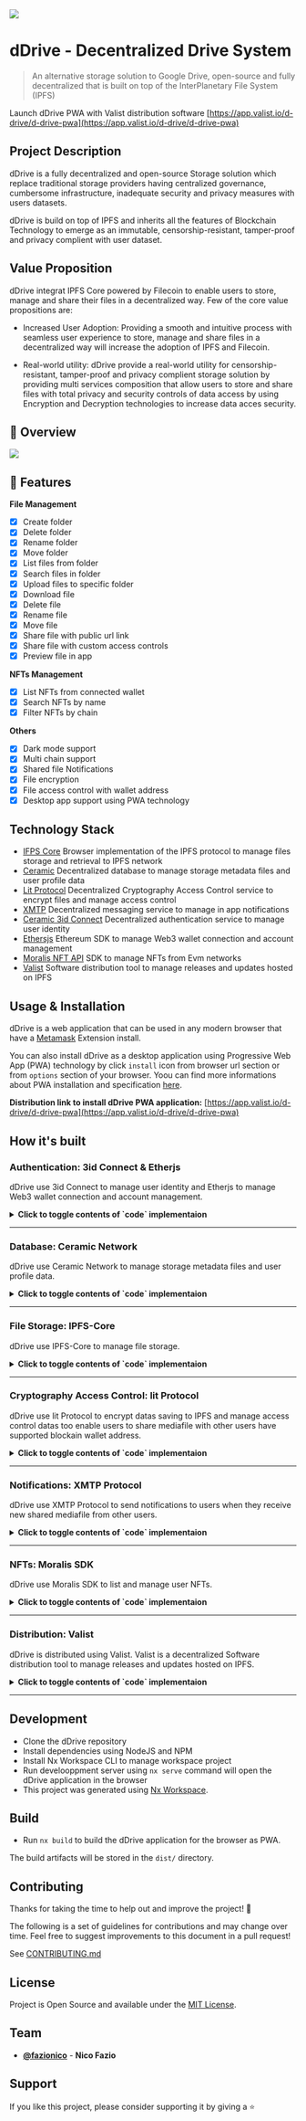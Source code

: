 <img src="./apps/browser/src/assets/icons/icon-72x72.png" />


# dDrive - Decentralized Drive System 

> An alternative storage solution to Google Drive, open-source and fully decentralized that is built on top of the InterPlanetary File System (IPFS) 

Launch dDrive PWA with Valist distribution software [https://app.valist.io/d-drive/d-drive-pwa](https://app.valist.io/d-drive/d-drive-pwa)

## Project Description
dDrive is a fully decentralized and open-source Storage solution which replace traditional storage providers having centralized governance, cumbersome infrastructure, inadequate security and privacy measures with users datasets. 

dDrive is build on top of IPFS and inherits all the features of Blockchain Technology to emerge as an immutable, censorship-resistant, tamper-proof and privacy complient with user dataset.

## Value Proposition
dDrive integrat IPFS Core powered by Filecoin to enable users to store, manage and share their files in a decentralized way. Few of the core value propositions are:

- Increased User Adoption: 
  Providing a smooth and intuitive process with seamless user experience to store, manage and share files in a decentralized way will increase the adoption of IPFS and Filecoin.

- Real-world utility: 
  dDrive provide a real-world utility for censorship-resistant, tamper-proof and privacy complient storage solution by providing multi services composition that allow users to store and share files with total privacy and security controls of data access by using Encryption and Decryption technologies to increase data acces security.

## 👀 Overview

<img src="./ddrive-screenshot-001.png" />

## 🚀 Features

**File Management**

  - [x] Create folder
  - [x] Delete folder
  - [x] Rename folder
  - [x] Move folder
  - [x] List files from folder
  - [x] Search files in folder
  - [x] Upload files to specific folder
  - [x] Download file
  - [x] Delete file
  - [x] Rename file
  - [x] Move file
  - [x] Share file with public url link
  - [x] Share file with custom access controls
  - [x] Preview file in app

**NFTs Management**

  - [x] List NFTs from connected wallet
  - [x] Search NFTs by name
  - [x] Filter NFTs by chain

**Others**

  - [x] Dark mode support
  - [x] Multi chain support
  - [x] Shared file Notifications
  - [x] File encryption 
  - [x] File access control with wallet address
  - [x] Desktop app support using PWA technology

## Technology Stack

- [IFPS Core](https://js.ipfs.tech) Browser implementation of the IPFS protocol to manage files storage and retrieval to IPFS network 
- [Ceramic](https://ceramic.network) Decentralized database to manage storage metadata files and user profile data
- [Lit Protocol](https://litprotocol.com) Decentralized Cryptography Access Control service to encrypt files and manage access control
- [XMTP](https://xmtp.org/) Decentralized messaging service to manage in app notifications
- [Ceramic 3id Connect](https://github.com/ceramicstudio/js-3id) Decentralized authentication service to manage user identity
- [Ethersjs](https://docs.ethers.io/v5/) Ethereum SDK to manage Web3 wallet connection and account management 
- [Moralis NFT API](https://moralis.io) SDK to manage NFTs from Evm networks
- [Valist](https://app.valist.io/) Software distribution tool to manage releases and updates hosted on IPFS

## Usage & Installation

dDrive is a web application that can be used in any modern browser that have a [Metamask](https://metamask.io/download.html) Extension install. 

You can also install dDrive as a desktop application using Progressive Web App (PWA) technology by click `install` icon from browser url section or from `options` section of your browser. Yoou can find more informations about PWA installation and specification [here](https://developer.mozilla.org/en-US/docs/Web/Progressive_web_apps/Add_to_home_screen).

**Distribution link to install dDrive PWA application:** [https://app.valist.io/d-drive/d-drive-pwa](https://app.valist.io/d-drive/d-drive-pwa)

## How it's built

### Authentication: 3id Connect & Etherjs

dDrive use 3id Connect to manage user identity and Etherjs to manage Web3 wallet connection and account management. 

<details>
  <summary><b>Click to toggle contents of `code` implementaion</b></summary>

  ```typescript
  export class DIDService {

    async init(ethereumProvider: any) { 
      if (this.did) {
        return this.did;
      }
      this.web3Provider = new ethers.providers.Web3Provider(ethereumProvider, 'any');
      // Request accounts from the Ethereum provider
      const accounts = await this.web3Provider
        .send('eth_requestAccounts', [])
        .catch((err: any) => {
          throw `Error during Web3 Authetication: ${err?.message||'Unknown error'}`;
        });
      if ((accounts?.length||0) === 0) {
        throw 'No accounts found. Please unlock your Ethereum account, refresh the page and try again.';
      }
      // listen event from provider
      this._listenEvent(this.web3Provider);
      const { chainId =  (await this.web3Provider?.getNetwork())?.chainId} = (this.web3Provider.provider as any);
      if (!chainId) {
        throw 'No chainId found. Please unlock your Ethereum account, refresh the page and try again.';
      }
      console.log('[INFO] chainId: ', chainId);    
      this.chainId$.next(chainId.replace('0x', ''));
      // Create an EthereumAuthProvider using the Ethereum provider and requested account
      const account: string = accounts[0];
      this.accountId$.next(account);
      this.did = new DID();
      return this.did;
    }

    async connect() {
      const authProvider = new EthereumAuthProvider(this.web3Provider.provider, this.accountId$.value);
      // Connect the created EthereumAuthProvider to the 3ID Connect instance so it can be used to
      // generate the authentication secret
      const threeID = new ThreeIdConnect()
      await threeID.connect(authProvider);
      // Set the DID provider from the 3ID Connect instance
      this.did.setProvider(threeID.getDidProvider());
    }
  }
  ```

  >  full implementation can be found here: [./apps/browser/src/app/services/did.service.ts](./apps/browser/src/app/services/did.service.ts)

</details>
<hr/>

### Database: Ceramic Network

dDrive use Ceramic Network to manage storage metadata files and user profile data.

<details>
  <summary><b>Click to toggle contents of `code` implementaion</b></summary>

  ```typescript
  export class CeramicService {

    private readonly _db: CeramicClient = new CeramicClient(environment.ceramic.apiHost);
    private readonly _datastore: DIDDataStore = new DIDDataStore({ ceramic: this._db, model: this._getAliases() });
  

    async getAll() {
      if (!this._db?.did) {
        throw 'No DID found';
      }
      const {dDrive: {documentID = null} = {}} = await this._getProfileFromCeramic()||{};
      if (!documentID) {
        throw new Error('No documentID found');
      }
      this._mainDocuumentId = documentID;
      const datas = await this.getData(documentID);
      return datas;
    }

    async saveData(data: {
      [key: string|number]: any;
    }) {
      if (!this._db?.did) {
        throw 'No DID found';
      }
      const doc = await TileDocument.create(this._db, data);
      const _id = doc.id.toString();
      // The stream ID of the created document can then be accessed as the `id` property
      return {_id};
    }

    async updateData(data: {
      [key: string|number]: any;
    }, docId?: string) {
      if (!data?.['_id'] && !docId) {
        throw new Error('No _id found');
      }
      if (!this._db?.did) {
        throw 'No DID found';
      }
      data['lastModifiedIsoDateTime'] =  new Date().toISOString();
      const doc = await TileDocument.load(this._db, docId||data['_id']);
      await doc.update(data);
      return {
        ...doc.content as any,
      };
    }

    async getData(key: string) {
      if (!this._db?.did) {
        throw 'No DID found';
      }
      const doc = await TileDocument.load(this._db, key);
      return {
        ...doc.content as any,
        _id: doc.id.toString()
      };
    }

    async updateUserProfil(value: Partial<IUserProfil>) {
      if (!this._db?.did) {
        throw 'No DID found';
      }
      const {dDrive: {documentID = null, ...previousProfilData} = {}} = await this._getProfileFromCeramic()||{};
      if (!documentID) {
        throw new Error('No documentID found');
      }
      // save the document `id` to the profile data
      const dDrive: IUserProfil = {
        ...previousProfilData,
        ...value,
        latestConnectionISODatetime: new Date().toISOString(),
        documentID,
      } as IUserProfil;
      const updatedProfil = { dDrive };
      await this._datastore.merge('BasicProfile', updatedProfil);
      return updatedProfil;
    }
   
    private async _setupProfile() {
      // create Document to store all files data
      const doc = await TileDocument.create(this._db, {
        files: [],
        lastModifiedIsoDateTime: new Date().toISOString()
      });
      // save the document `id` to the profile data
      const dDrive: IUserProfil = {
        latestConnectionISODatetime: new Date().toISOString(),
        creationISODatetime: new Date().toISOString(),
        documentID: doc.id.toString(),
      };
      await this._datastore.merge('BasicProfile', { dDrive });
      return dDrive;
    }
  }
  ```
  
  > full implementation can be found here: [./apps/browser/src/app/services/ceramic.service.ts](./apps/browser/src/app/services/ceramic.service.ts)
  
</details> 
<hr/>

### File Storage: IPFS-Core

dDrive use IPFS-Core to manage file storage.

<details>
  <summary><b>Click to toggle contents of `code` implementaion</b></summary>

  ```typescript
  export class IPFSService {
    private _ipfsNode!: IPFS;

    async disconect() {
      if (this._ipfsNode) {
        await this._ipfsNode.stop();
      }
    }

    async add(file: File | Blob) {
      if (!this._ipfsNode) {
        this._ipfsNode = await create();
      }
      const nodeIsOnline = this._ipfsNode.isOnline();
      if (!nodeIsOnline) {
        throw new Error('IPFS node is not online');
      }
      const { cid } = await this._ipfsNode.add(file, {
        timeout: 10000,
        preload: true,
        progress: (prog) => console.log(`received: ${prog}`),
      });
      // default cll pin method
      await this.pin(cid.toString());
      return {
        cid: cid.toString()
      };
    }

    async pin(cid: string) {
      if (!this._ipfsNode) {
        this._ipfsNode = await create();
      }
      const nodeIsOnline = this._ipfsNode.isOnline();
      if (!nodeIsOnline) {
        throw new Error('IPFS node is not online');
      }
      await this._ipfsNode.pin.add(cid, {
        timeout: 10000,
      });
    }

    async unpin(cid: string) {
      if (!this._ipfsNode) {
        this._ipfsNode = await create();
      }
      const nodeIsOnline = this._ipfsNode.isOnline();
      if (!nodeIsOnline) {
        throw new Error('IPFS node is not online');
      }
      await this._ipfsNode.pin.rm(cid, {
        timeout: 10000,
      });
    }

    async getFromCID(cid: string, type?: string): Promise<File> {
      if (!this._ipfsNode) {
        this._ipfsNode = await create();
      }
      const nodeIsOnline = this._ipfsNode.isOnline();
      if (!nodeIsOnline) {
        throw new Error('IPFS node is not online');
      }
      const asyncUint8Array = this._ipfsNode.cat(cid, {
        timeout: 10000,
        preload: true,
      });
      const blobsPart = [];
      for await (const chunk of asyncUint8Array) {
        blobsPart.push(chunk);
      }
      const file = new File(blobsPart, cid, { type });
      return file;
    }
  }
  ```

  > full implementation can be found here: [./apps/browser/src/app/services/ipfs.service.ts](./apps/browser/src/app/services/ipfs.service.ts)
  
</details>
<hr/>

### Cryptography Access Control: lit Protocol

dDrive use lit Protocol to encrypt datas saving to IPFS and manage access control datas too enable users to share mediafile with other users have supported blockain wallet address.

<details>
  <summary><b>Click to toggle contents of `code` implementaion</b></summary>

  ```typescript
  export class LitService {

    private async _connect() {
      const client: { connect: () => Promise<void> } = new LitJsSdk.LitNodeClient(
        { debug: false }
      );
      await client.connect();
      this._litNodeClient = client;
    }

    async encrypt(
      file: File | Blob,
      accessControlConditions: IAccessControlConditions[],
      chain = this._chain
    ): Promise<{
      encryptedFile: Blob;
      encryptedSymmetricKey: string;
    }> {
      if (!this._litNodeClient) {
        await this._connect();
      }
      if (!this._authSig) {
        this._authSig = await this._getAuthSig(chain);
      }
      const { encryptedFile, symmetricKey } = await LitJsSdk.encryptFile({
        file: file,
      });

      const encryptedSymmetricKey = await this._litNodeClient.saveEncryptionKey({
        accessControlConditions,
        symmetricKey,
        authSig: this._authSig,
        chain,
        permanent: false,
      });
      return {
        encryptedFile,
        encryptedSymmetricKey: LitJsSdk.uint8arrayToString(
          encryptedSymmetricKey,
          'base16'
        ),
      };
    }

    async decrypt(
      encryptedFile: File | Blob,
      encryptedSymmetricKey: string,
      accessControlConditions: IAccessControlConditions[],
      chain = this._chain
    ): Promise<{ decryptedArrayBuffer: ArrayBuffer }> {
      if (!this._litNodeClient) {
        await this._connect();
      }
      if (!this._authSig) {
        this._authSig = await this._getAuthSig(chain);
      }
      const symmetricKey = await this._litNodeClient.getEncryptionKey({
        accessControlConditions,
        toDecrypt: encryptedSymmetricKey,
        chain,
        authSig: this._authSig,
      });
      const decryptedArrayBuffer: ArrayBuffer = await LitJsSdk.decryptFile({
        symmetricKey: symmetricKey,
        file: encryptedFile,
      });
      return { decryptedArrayBuffer };
    }

    async disconnect() {
      if (!this._litNodeClient) {
        return;
      }
      await LitJsSdk.disconnectWeb3();
      this._litNodeClient = null;
      this._authSig = null;
    }
  }
  ```

  > full implementation can be found here: [./apps/browser/src/app/services/lit.service.ts](./apps/browser/src/app/services/lit.service.ts)
  
</details>  
<hr/>

### Notifications: XMTP Protocol

dDrive use XMTP Protocol to send notifications to users when they receive new shared mediafile from other users.

<details>
  <summary><b>Click to toggle contents of `code` implementaion</b></summary>

  ```typescript
  export class XMTPService {

    async init(web3Provider: ethers.providers.Web3Provider, opts?: ListMessagesOptions | undefined) {
      this._web3Provider = web3Provider;
      // Create the client with your wallet.
      // This will connect to the XMTP development network by default
      const xmtp = await Client.create(this._web3Provider.getSigner());
      this._xmtp.next(xmtp);
      const {conversations = []} = await this.getConversations();
      this._conversations.next(conversations);
      const messages = await this.getPreviousMessagesFromExistingConverstion(opts);
      this.messages$.next(messages);
      this._listenAllUpcomingMessages();
      return xmtp;
    }

    async disconnect() {
      const xmtp = this._xmtp.getValue();
      if (!xmtp) {
        return;
      }
      await xmtp.close();
      this._xmtp.next(null as any);
    }

    async getConversations() {
      if (!this._web3Provider) {
        throw '{XMTPService} Web3Provider not found. Please unlock your Ethereum account, refresh the page and try again.';
      }
      let xmtp = this._xmtp.getValue();
      if (!xmtp) {
        xmtp = await this.init(this._web3Provider);
      }
      const conversations = await xmtp.conversations.list();
      return { conversations };
    }

    async getPreviousMessagesFromExistingConverstion(
      opts?: ListMessagesOptions | undefined
    ): Promise<IXMTPMessage[]> {
      const xmtp = this._xmtp.value;
      const messages = [];
      const conversations = this._conversations.getValue();
      for (const conversation of conversations) {
        // All parameters are optional and can be omitted
        opts = opts
          ? opts
          : {
              // Only show messages from last 24 hours
              startTime: new Date(new Date().setDate(new Date().getDate() - 1)),
              endTime: new Date(),
            };
        // get messages from conversation
        const messagesInConversation = await conversation
          .messages(opts)
          .then((messages) => {
            // filter out messages from self and return
            return messages.filter(
              (message) => message.senderAddress !== xmtp.address
            );
          });
        // add conversation and messages to messages array
        if (messagesInConversation.length > 0) {
          messages.push({
            conversation,
            messagesInConversation,
          });
        }
      };
      return messages;
    }

    async sendMessage(conversation: Conversation, message: string) {
      if (!this._web3Provider) {
        throw '{XMTPService} Web3Provider not found. Please unlock your Ethereum account, refresh the page and try again.';
      }
      await conversation.send(message);
    }

    async startNewConversation(address: string) {
      if (!this._web3Provider) {
        throw '{XMTPService} Web3Provider not found. Please unlock your Ethereum account, refresh the page and try again.';
      }
      let xmtp = this._xmtp.getValue();
      if (!xmtp) {
        xmtp = await this.init(this._web3Provider);
      }
      const conversation = await xmtp.conversations
        .newConversation(address)
        .catch((e) => {
          throw e?.message || `Failed to start conversation with ${address}`;
        });
      // this._addListener(conversation);
      this._conversations.next([...this._conversations.getValue(), conversation]);
      return { conversation };
    }

    private async _listenAllUpcomingMessages() {
      if (!this._web3Provider) {
        throw '{XMTPService} Web3Provider not found. Please unlock your Ethereum account, refresh the page and try again.';
      }
      const xmtp = this._xmtp.value;
      // Listen for new messages in existing conversations and new conversations
      const streamAllMessages = await xmtp.conversations.streamAllMessages();
      for await (const message of streamAllMessages) {
        // filter out messages from self
        if (message.senderAddress !== xmtp.address) {
          this.messages$.next([
            ...this.messages$.getValue(),
            { messagesInConversation: [message] }
          ]);
        }
        break;
      }
    }
  }
  ```

  > full implementation can be found here: [./apps/browser/src/app/services/xmtp.service.ts](./apps/browser/src/app/services/xmtp.service.ts)
  
</details>
<hr/>

### NFTs: Moralis SDK

dDrive use Moralis SDK to list and manage user NFTs.

<details>
  <summary><b>Click to toggle contents of `code` implementaion</b></summary>

  ```typescript
  export class NFTService {

    async connect() {
      this._core = MoralisCore.create();
      this._evmApi = MoralisEvmApi.create(this._core);
      this._core.registerModules([this._evmApi]);
      await this._core.start({
        apiKey: environment.moralis.apiKey,
      });
    }

    async getWalletNFTs(address: string, chain: EvmChain = EvmChain.MUMBAI) {
      Moralis.start({
        apiKey: environment.moralis.apiKey
      });
      const response = await Moralis.EvmApi.nft.getWalletNFTs({
        address,
        chain,
      });    
      return response.result;
    }

    async getWalletNFTsFromAllChain(address: string) {
      const chains = this._chains;
      const nfts = await Promise.all(
        chains.map(async (chain) => this.getWalletNFTs(address, chain))
      ).then((nfts) => nfts.flat());
      this._nfts$.next(nfts);
      return nfts;
    }
  }
  ```

  > full implementation can be found here: [./apps/browser/src/app/services/nft.service.ts](./apps/browser/src/app/services/nft.service.ts)

</details>
<hr/>

### Distribution: Valist

dDrive is distributed using Valist. Valist is a decentralized Software distribution tool to manage releases and updates hosted on IPFS.

<details>
  <summary><b>Click to toggle contents of `code` implementaion</b></summary>

  ```yaml
  # comming soon
  ```

  > full implementation can be found here: [.github/workflows/actions.yml](.github/workflows/actions.yml)
  
</details>
<hr/>

## Development

- Clone the dDrive repository
- Install dependencies using NodeJS and NPM
- Install Nx Workspace CLI to manage workspace project
- Run develooppment server using `nx serve` command will open the dDrive application in the browser
- This project was generated using [Nx Workspace](https://nx.dev).

## Build
- Run `nx build` to build the dDrive application for the browser as PWA. 

The build artifacts will be stored in the `dist/` directory.

## Contributing

Thanks for taking the time to help out and improve the project! 🎉

The following is a set of guidelines for contributions and may change over time. Feel free to suggest improvements to this document in a pull request!

See [CONTRIBUTING.md](CONTRIBUTING.md)

## License

Project is Open Source and available under the [MIT License](LICENSE).

## Team

- [**@fazionico**](https://github.com/FazioNico) - **Nico Fazio** 

## Support

If you like this project, please consider supporting it by giving a ⭐️
